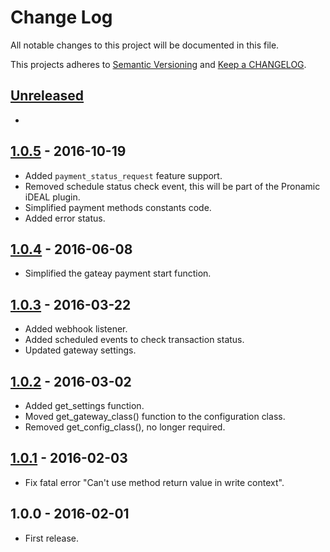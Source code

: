 # Change Log

All notable changes to this project will be documented in this file.

This projects adheres to [Semantic Versioning](http://semver.org/) and [Keep a CHANGELOG](http://keepachangelog.com/).

## [Unreleased][unreleased]
-

## [1.0.5] - 2016-10-19
- Added `payment_status_request` feature support.
- Removed schedule status check event, this will be part of the Pronamic iDEAL plugin.
- Simplified payment methods constants code.
- Added error status.

## [1.0.4] - 2016-06-08
- Simplified the gateay payment start function.

## [1.0.3] - 2016-03-22
- Added webhook listener.
- Added scheduled events to check transaction status.
- Updated gateway settings.

## [1.0.2] - 2016-03-02
- Added get_settings function.
- Moved get_gateway_class() function to the configuration class.
- Removed get_config_class(), no longer required.

## [1.0.1] - 2016-02-03
- Fix fatal error "Can't use method return value in write context".

## 1.0.0 - 	2016-02-01
- First release.

[unreleased]: https://github.com/wp-pay-gateways/ing-kassa-compleet/compare/1.0.5...HEAD
[1.0.5]: https://github.com/wp-pay-gateways/ing-kassa-compleet/compare/1.0.4...1.0.5
[1.0.4]: https://github.com/wp-pay-gateways/ing-kassa-compleet/compare/1.0.3...1.0.4
[1.0.3]: https://github.com/wp-pay-gateways/ing-kassa-compleet/compare/1.0.2...1.0.3
[1.0.2]: https://github.com/wp-pay-gateways/ing-kassa-compleet/compare/1.0.1...1.0.2
[1.0.1]: https://github.com/wp-pay-gateways/ing-kassa-compleet/compare/1.0.0...1.0.1

